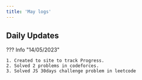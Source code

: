 ```yaml
---
title: 'May logs'
---
```


## Daily Updates

??? Info "14/05/2023"

    1. Created to site to track Progress.
    2. Solved 2 problems in codeforces.
    3. Solved JS 30days challenge problem in leetcode
